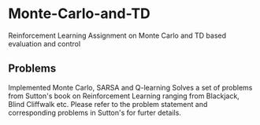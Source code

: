 # Monte-Carlo-and-TD
Reinforcement Learning Assignment on Monte Carlo and TD based evaluation and control

## Problems
Implemented Monte Carlo, SARSA and Q-learning 
Solves a set of problems from Sutton's book on Reinforcement Learning ranging from Blackjack, Blind Cliffwalk etc. Please refer to the problem statement and corresponding problems in Sutton's for furter details. 

